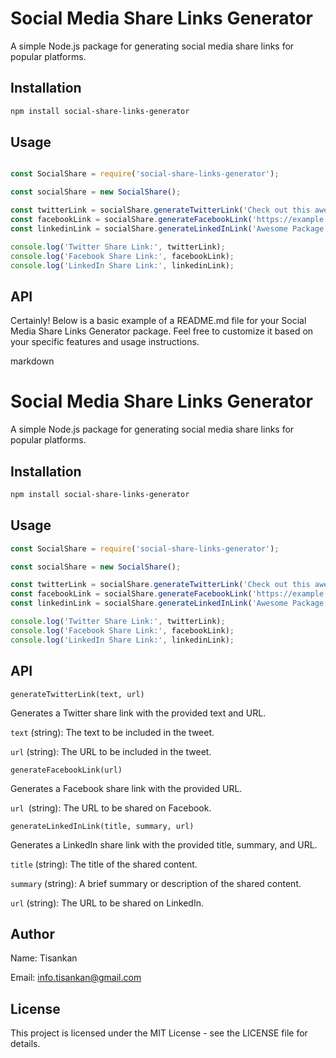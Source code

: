# Social Media Share Links Generator

A simple Node.js package for generating social media share links for popular platforms.

## Installation

```bash
npm install social-share-links-generator
````
## Usage

```javascript

const SocialShare = require('social-share-links-generator');

const socialShare = new SocialShare();

const twitterLink = socialShare.generateTwitterLink('Check out this awesome package!', 'https://example.com');
const facebookLink = socialShare.generateFacebookLink('https://example.com');
const linkedinLink = socialShare.generateLinkedInLink('Awesome Package', 'Generate social share links easily!', 'https://example.com');

console.log('Twitter Share Link:', twitterLink);
console.log('Facebook Share Link:', facebookLink);
console.log('LinkedIn Share Link:', linkedinLink);
```
## API
Certainly! Below is a basic example of a README.md file for your Social Media Share Links Generator package. Feel free to customize it based on your specific features and usage instructions.

markdown

# Social Media Share Links Generator

A simple Node.js package for generating social media share links for popular platforms.

## Installation

```bash
npm install social-share-links-generator
```
## Usage

```javascript
const SocialShare = require('social-share-links-generator');

const socialShare = new SocialShare();

const twitterLink = socialShare.generateTwitterLink('Check out this awesome package!', 'https://example.com');
const facebookLink = socialShare.generateFacebookLink('https://example.com');
const linkedinLink = socialShare.generateLinkedInLink('Awesome Package', 'Generate social share links easily!', 'https://example.com');

console.log('Twitter Share Link:', twitterLink);
console.log('Facebook Share Link:', facebookLink);
console.log('LinkedIn Share Link:', linkedinLink);
```
## API
`generateTwitterLink(text, url)`

Generates a Twitter share link with the provided text and URL.

`text` (string): The text to be included in the tweet.

`url` (string): The URL to be included in the tweet.

`generateFacebookLink(url)`

Generates a Facebook share link with the provided URL.

`url `(string): The URL to be shared on Facebook.

`generateLinkedInLink(title, summary, url)`

Generates a LinkedIn share link with the provided title, summary, and URL.

`title` (string): The title of the shared content.

`summary` (string): A brief summary or description of the shared content.

`url` (string): The URL to be shared on LinkedIn.
## Author
Name: Tisankan

Email: info.tisankan@gmail.com

## License

This project is licensed under the MIT License - see the LICENSE file for details.